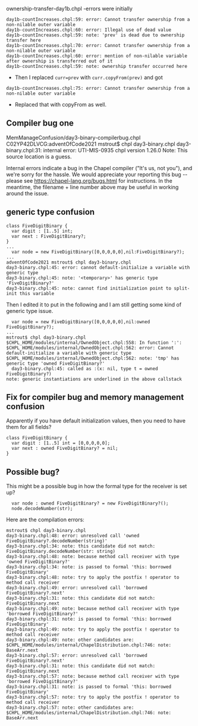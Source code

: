 ownership-transfer-day1b.chpl
  -errors were initially
```
day1b-countIncreases.chpl:59: error: Cannot transfer ownership from a non-nilable outer variable
day1b-countIncreases.chpl:60: error: Illegal use of dead value
day1b-countIncreases.chpl:59: note: 'prev' is dead due to ownership transfer here
day1b-countIncreases.chpl:70: error: Cannot transfer ownership from a non-nilable outer variable
day1b-countIncreases.chpl:60: error: mention of non-nilable variable after ownership is transferred out of it
day1b-countIncreases.chpl:59: note: ownership transfer occurred here
```
  - Then I replaced `curr=prev` with `curr.copyFrom(prev)` and got
```
day1b-countIncreases.chpl:75: error: Cannot transfer ownership from a non-nilable outer variable
```
  - Replaced that with copyFrom as well.

Compiler bug one
----------------

MemManageConfusion/day3-binary-compilerbug.chpl
C02YP42DLVCG:adventOfCode2021 mstrout$ chpl day3-binary.chpl
day3-binary.chpl:31: internal error: UTI-MIS-0935 chpl version 1.26.0
Note: This source location is a guess.

Internal errors indicate a bug in the Chapel compiler ("It's us, not you"),
and we're sorry for the hassle.  We would appreciate your reporting this bug --
please see https://chapel-lang.org/bugs.html for instructions.  In the meantime,
the filename + line number above may be useful in working around the issue.

generic type confusion
----------------------
```
class FiveDigitBinary {
  var digit : [1..5] int;
  var next : FiveDigitBinary?;
}
...
  var node = new FiveDigitBinary([0,0,0,0,0],nil:FiveDigitBinary?);
...
adventOfCode2021 mstrout$ chpl day3-binary.chpl 
day3-binary.chpl:45: error: cannot default-initialize a variable with generic type
day3-binary.chpl:45: note: '<temporary>' has generic type 'FiveDigitBinary?'
day3-binary.chpl:45: note: cannot find initialization point to split-init this variable
```

Then I edited it to put in the following and I am still getting some kind
of generic type issue.
```
  var node = new FiveDigitBinary([0,0,0,0,0],nil:owned FiveDigitBinary?);
...
mstrout$ chpl day3-binary.chpl
$CHPL_HOME/modules/internal/OwnedObject.chpl:558: In function ':':
$CHPL_HOME/modules/internal/OwnedObject.chpl:562: error: Cannot default-initialize a variable with generic type
$CHPL_HOME/modules/internal/OwnedObject.chpl:562: note: 'tmp' has generic type 'owned FiveDigitBinary?'
  day3-binary.chpl:45: called as :(x: nil, type t = owned FiveDigitBinary?)
note: generic instantiations are underlined in the above callstack
```

Fix for compiler bug and memory management confusion
----------------------------------------------------
Apparently if you have default initialization values, then you need
to have them for all fields?
```
class FiveDigitBinary {
  var digit : [1..5] int = [0,0,0,0,0];
  var next : owned FiveDigitBinary? = nil;
}
```

Possible bug?
-------------
This might be a possible bug in how the formal type for the receiver is set up?

```
  var node : owned FiveDigitBinary? = new FiveDigitBinary?();
  node.decodeNumber(str);
```
Here are the compilation errors:
```
mstrout$ chpl day3-binary.chpl
day3-binary.chpl:48: error: unresolved call 'owned FiveDigitBinary?.decodeNumber(string)'
day3-binary.chpl:34: note: this candidate did not match: FiveDigitBinary.decodeNumber(str: string)
day3-binary.chpl:48: note: because method call receiver with type 'owned FiveDigitBinary?'
day3-binary.chpl:34: note: is passed to formal 'this: borrowed FiveDigitBinary'
day3-binary.chpl:48: note: try to apply the postfix ! operator to method call receiver
day3-binary.chpl:49: error: unresolved call 'borrowed FiveDigitBinary?.next'
day3-binary.chpl:31: note: this candidate did not match: FiveDigitBinary.next
day3-binary.chpl:49: note: because method call receiver with type 'borrowed FiveDigitBinary?'
day3-binary.chpl:31: note: is passed to formal 'this: borrowed FiveDigitBinary'
day3-binary.chpl:49: note: try to apply the postfix ! operator to method call receiver
day3-binary.chpl:49: note: other candidates are:
$CHPL_HOME/modules/internal/ChapelDistribution.chpl:746: note:   BaseArr.next
day3-binary.chpl:57: error: unresolved call 'borrowed FiveDigitBinary?.next'
day3-binary.chpl:31: note: this candidate did not match: FiveDigitBinary.next
day3-binary.chpl:57: note: because method call receiver with type 'borrowed FiveDigitBinary?'
day3-binary.chpl:31: note: is passed to formal 'this: borrowed FiveDigitBinary'
day3-binary.chpl:57: note: try to apply the postfix ! operator to method call receiver
day3-binary.chpl:57: note: other candidates are:
$CHPL_HOME/modules/internal/ChapelDistribution.chpl:746: note:   BaseArr.next
```

